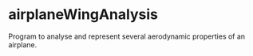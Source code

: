 # airplaneWingAnalysis
Program to analyse and represent several aerodynamic properties of an airplane.

